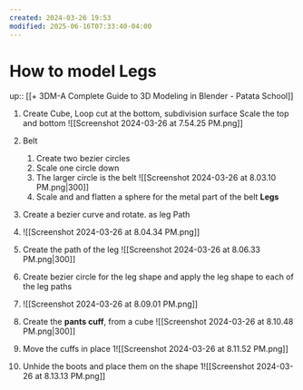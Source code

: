 ```yaml
---
created: 2024-03-26 19:53
modified: 2025-06-16T07:33:40-04:00
---
```

# How to model Legs
up::  [[+ 3DM-A Complete Guide to 3D Modeling in Blender - Patata School]]



1. Create Cube, Loop cut at the bottom, subdivision surface
	Scale the top and bottom
	![[Screenshot 2024-03-26 at 7.54.25 PM.png]]

2. Belt
	1. Create two bezier circles
	2. Scale one circle down
	3. The larger circle is the belt
		 ![[Screenshot 2024-03-26 at 8.03.10 PM.png|300]]
	4. Scale and and flatten a sphere for the metal part of the belt
**Legs**
1. Create a bezier curve and rotate. as leg Path
2. ![[Screenshot 2024-03-26 at 8.04.34 PM.png]]
3. Create the path of the leg
![[Screenshot 2024-03-26 at 8.06.33 PM.png|300]]
3. Create bezier circle for the leg shape and apply the leg shape to each of the leg paths
4. ![[Screenshot 2024-03-26 at 8.09.01 PM.png]]
5. Create the **pants cuff**, from a cube
	 ![[Screenshot 2024-03-26 at 8.10.48 PM.png|300]]
6. Move the cuffs in place
	1![[Screenshot 2024-03-26 at 8.11.52 PM.png]]
7.  Unhide the boots and place them on the shape
	1![[Screenshot 2024-03-26 at 8.13.13 PM.png]]
